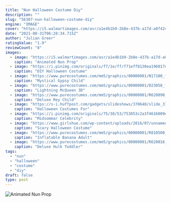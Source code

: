 ```yaml
---
title: "Nun Halloween Costume Diy"
description: ""
slug: "56307-nun-halloween-costume-diy"
engine: "IMAGE"
cover: "https://i5.walmartimages.com/asr/a1e4b1b9-2b8e-437b-a17d-a0f42c691866_1.ab7676be42f445d38039ff2c0a017464.jpeg"
date: "2021-08-31T06:28:34.715Z"
author: "Julian Greer"
ratingValue: "1.9"
reviewCount: "8"
images:
  - image: "https://i5.walmartimages.com/asr/a1e4b1b9-2b8e-437b-a17d-a0f42c691866_1.ab7676be42f445d38039ff2c0a017464.jpeg"
    caption: "Animated Nun Prop"
  - image: "https://i.pinimg.com/originals/f7/1e/ff/f71eff8130ea196017e669f5dc87d295.jpg"
    caption: "DIY Halloween Costume"
  - image: "https://www.purecostumes.com/mm5/graphics/00000001/N17100_full_1.jpg"
    caption: "Mystical Gypsy Child"
  - image: "https://www.purecostumes.com/mm5/graphics/00000001/D23058_full_1.jpg"
    caption: "Lightning McQueen 3D"
  - image: "https://www.purecostumes.com/mm5/graphics/00000001/R620090_full_1.jpg"
    caption: "Deluxe Rey Child"
  - image: "https://s-i.huffpost.com/gadgets/slideshows/370640/slide_370640_4287598_free.jpg"
    caption: "Halloween Costumes For"
  - image: "https://i.pinimg.com/originals/75/38/53/753853c2a3f4616009e7c88bb225afda.jpg"
    caption: "Midsommar Celebrity"
  - image: "https://www.girlshue.com/wp-content/uploads/2016/07/unnamed-file-2469.jpg"
    caption: "Scary Halloween Costume"
  - image: "https://www.purecostumes.com/mm5/graphics/00000001/R810500_full_1.jpg"
    caption: "Inflatable Banana Adult"
  - image: "https://www.purecostumes.com/mm5/graphics/00000001/R620016_full_1.jpg"
    caption: "Deluxe Hulk Toddler"
tags:
  - "nun"
  - "halloween"
  - "costume"
  - "diy"
draft: false
type: post
---
```



![Animated Nun Prop](https://i5.walmartimages.com/asr/a1e4b1b9-2b8e-437b-a17d-a0f42c691866_1.ab7676be42f445d38039ff2c0a017464.jpeg "Animated Nun Prop")


<!--inArticleAds-->

<!--galleryOne-->


<!--inArticleAds-->

<!--galleryTwo-->


<!--galleryThree-->

